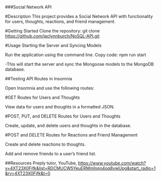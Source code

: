 ###Social Network API

#Description
This project provides a Social Network API with functionality for users, thoughts, reactions, and friend management.

#Getting Started
Clone the repository: git clone https://github.com/jaclynnburch/NoSQL-API.git

#Usage
Starting the Server and Syncing Models

Run the application using the command line.
Copy code: npm run start

-This will start the server and sync the Mongoose models to the MongoDB database.

##Testing API Routes in Insomnia

Open Insomnia and use the following routes:

#GET Routes for Users and Thoughts

View data for users and thoughts in a formatted JSON.

#POST, PUT, and DELETE Routes for Users and Thoughts

Create, update, and delete users and thoughts in the database.

#POST and DELETE Routes for Reactions and Friend Management

Create and delete reactions to thoughts.

Add and remove friends to a user’s friend list.

##Resources
Preply tutor, YouTube, https://www.youtube.com/watch?v=4XT23X0Fjfk&list=RDCMUCW5YeuERMmlnqo4oq8vwUpg&start_radio=1&rv=4XT23X0Fjfk&t=0
